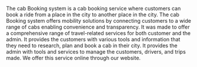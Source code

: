 The cab Booking system is a cab booking service where customers can book a ride from a place in the city to another place in the city. 
The cab Booking system offers mobility solutions by connecting customers to a wide range of cabs enabling convenience and transparency. 
It was made to offer a comprehensive range of travel-related services for both customer and the admin. It provides the customers with various tools and information that they need to research, plan and book a cab in their city.  It provides the admin with tools and services to manage the customers, drivers, and trips made. We offer this service online through our website.
